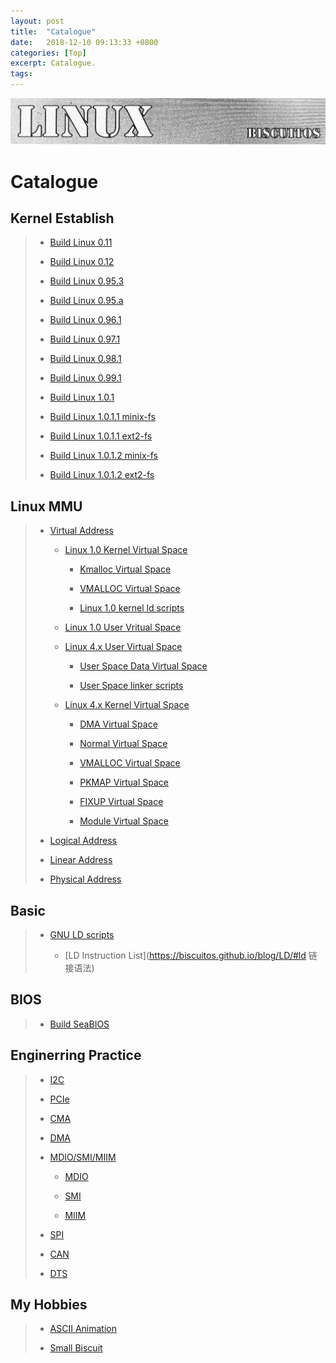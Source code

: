 ```yaml
---
layout: post
title:  "Catalogue"
date:   2018-12-10 09:13:33 +0800
categories: [Top]
excerpt: Catalogue.
tags:
---
```

![SPI0](https://raw.githubusercontent.com/EmulateSpace/PictureSet/master/BiscuitOS/kernel/DEV000107.jpg)

# Catalogue

## Kernel Establish

> - [Build Linux 0.11](https://biscuitos.github.io/blog/Linux0.11_Usermanual/)
>
> - [Build Linux 0.12](https://biscuitos.github.io/blog/Linux0.12_Usermanual/)
>
> - [Build Linux 0.95.3](https://biscuitos.github.io/blog/Linux0.95.3_Usermanual/)
>
> - [Build Linux 0.95.a](https://biscuitos.github.io/blog/Linux0.95a_Usermanual/)
>
> - [Build Linux 0.96.1](https://biscuitos.github.io/blog/Linux0.96.1_Usermanual/)
>
> - [Build Linux 0.97.1](https://biscuitos.github.io/blog/Linux0.97.1_Usermanual/)
>
> - [Build Linux 0.98.1](https://biscuitos.github.io/blog/Linux0.98.1_Usermanual/)
>
> - [Build Linux 0.99.1](https://biscuitos.github.io/blog/Linux0.99.1_Usermanual/)
>
> - [Build Linux 1.0.1](https://biscuitos.github.io/blog/Linux1.0.1_Usermanual/)
>
> - [Build Linux 1.0.1.1 minix-fs](https://biscuitos.github.io/blog/Linux1.0.1.1_minixfs_Usermanual/)
>
> - [Build Linux 1.0.1.1 ext2-fs](https://biscuitos.github.io/blog/Linux1.0.1.1_ext2fs_Usermanual/)
>
> - [Build Linux 1.0.1.2 minix-fs](https://biscuitos.github.io/blog/Linux1.0.1.2_minixfs_Usermanual/)
>
> - [Build Linux 1.0.1.2 ext2-fs](https://biscuitos.github.io/blog/Linux1.0.1.2_ext2fs_Usermanual/)

## Linux MMU

> - [Virtual Address](https://_Usermanual/)
>
>   - [Linux 1.0 Kernel Virtual Space](https://_Usermanual/)
>
>     - [Kmalloc Virtual Space](https://_Usermanual/)
>
>     - [VMALLOC Virtual Space](https://_Usermanual/)
>
>     - [Linux 1.0 kernel ld scripts](https://_Usermanual/)
>
>   - [Linux 1.0 User Vritual Space](https://_Usermanual/)
>
>   - [Linux 4.x User Virtual Space](https://_Usermanual/)
>
>     - [User Space Data Virtual Space](https://_Usermanual/)
>
>     - [User Space linker scripts](https://_Usermanual/)
>
>   - [Linux 4.x Kernel Virtual Space](https://biscuitos.github.io/blog/MMU-Linux4x-KERNEL/)
>
>     - [DMA Virtual Space](https://biscuitos.github.io/blog/MMU-Linux4x-DMA/)
>
>     - [Normal Virtual Space](https://biscuitos.github.io/blog/MMU-Linux4x-Normal/)
>
>     - [VMALLOC Virtual Space](https://biscuitos.github.io/blog/MMU-Linux4x-VMALLOC/)
>
>     - [PKMAP Virtual Space](https://biscuitos.github.io/blog/MMU-Linux4x-PKMAP/)
>
>     - [FIXUP Virtual Space](https://biscuitos.github.io/blog/MMU-Linux4x-FIXUP/)
>
>     - [Module Virtual Space](https://biscuitos.github.io/blog/MMU-Linux4x-MODULE/)
>
> - [Logical Address](https://_Usermanual/)
>
> - [Linear Address](https://b_Usermanual/)
>
> - [Physical Address](https:/_Usermanual/)
>

## Basic

> - [GNU LD scripts](https://biscuitos.github.io/blog/LD/)
>
>   - [LD Instruction List](https://biscuitos.github.io/blog/LD/#ld 链接语法)

## BIOS

> - [Build SeaBIOS](https://biscuitos.github.io/blog/BIOS_SeaBIOS/)

## Enginerring Practice

> - [I2C](https://biscuitos.github.io/blog/I2CBus/)
>
> - [PCIe](https://biscuitos.github.io/blog/PCIe/)
>
> - [CMA](https://biscuitos.github.io/blog/CMA/)
>
> - [DMA](https://biscuitos.github.io/blog/DMA/)
>
> - [MDIO/SMI/MIIM](https://biscuitos.github.io/blog/MDIO/)
>
>   - [MDIO](https://biscuitos.github.io/blog/MDIO/)
>
>   - [SMI](https://biscuitos.github.io/blog/MDIO/)
>
>   - [MIIM](https://biscuitos.github.io/blog/MDIO/)
>
> - [SPI](https://biscuitos.github.io/blog/SPI/)
>
> - [CAN](https://biscuitos.github.io/blog/CAN/)
>
> - [DTS](https://biscuitos.github.io/blog/DTS/)

## My Hobbies

> - [ASCII Animation](https://biscuitos.github.io/blog/Animator/)
>
> - [Small Biscuit](https://biscuitos.github.io/blog/Story_SmallBiscuitOS/)

